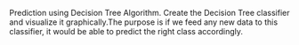  Prediction using Decision Tree Algorithm. Create the Decision Tree classifier and visualize it graphically.The purpose is if we feed any new data to this classifier, it would be able to predict the right class accordingly.
